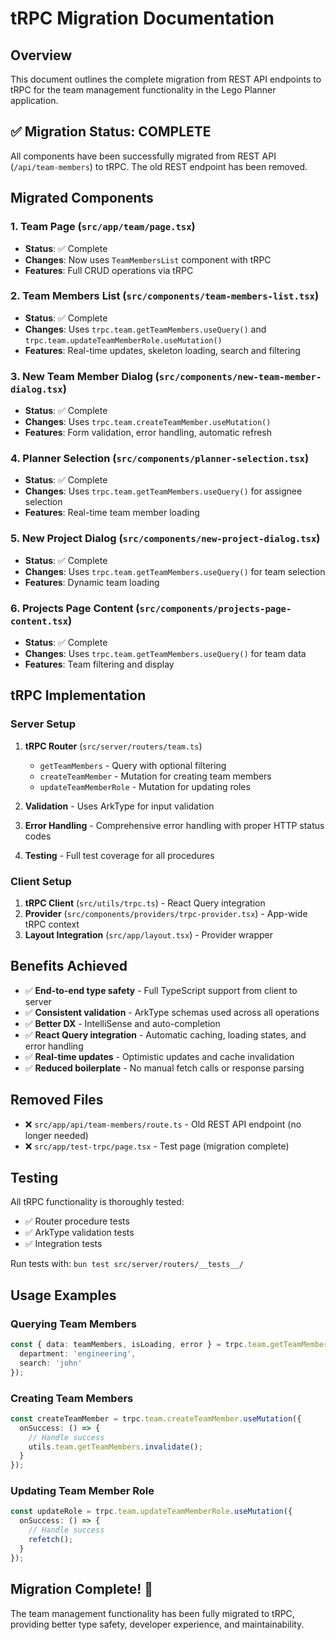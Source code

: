 # tRPC Migration Documentation

## Overview

This document outlines the complete migration from REST API endpoints to tRPC for the team management functionality in the Lego Planner application.

## ✅ Migration Status: COMPLETE

All components have been successfully migrated from REST API (`/api/team-members`) to tRPC. The old REST endpoint has been removed.

## Migrated Components

### 1. Team Page (`src/app/team/page.tsx`)
- **Status**: ✅ Complete
- **Changes**: Now uses `TeamMembersList` component with tRPC
- **Features**: Full CRUD operations via tRPC

### 2. Team Members List (`src/components/team-members-list.tsx`)
- **Status**: ✅ Complete
- **Changes**: Uses `trpc.team.getTeamMembers.useQuery()` and `trpc.team.updateTeamMemberRole.useMutation()`
- **Features**: Real-time updates, skeleton loading, search and filtering

### 3. New Team Member Dialog (`src/components/new-team-member-dialog.tsx`)
- **Status**: ✅ Complete
- **Changes**: Uses `trpc.team.createTeamMember.useMutation()`
- **Features**: Form validation, error handling, automatic refresh

### 4. Planner Selection (`src/components/planner-selection.tsx`)
- **Status**: ✅ Complete
- **Changes**: Uses `trpc.team.getTeamMembers.useQuery()` for assignee selection
- **Features**: Real-time team member loading

### 5. New Project Dialog (`src/components/new-project-dialog.tsx`)
- **Status**: ✅ Complete
- **Changes**: Uses `trpc.team.getTeamMembers.useQuery()` for team selection
- **Features**: Dynamic team loading

### 6. Projects Page Content (`src/components/projects-page-content.tsx`)
- **Status**: ✅ Complete
- **Changes**: Uses `trpc.team.getTeamMembers.useQuery()` for team data
- **Features**: Team filtering and display

## tRPC Implementation

### Server Setup

1. **tRPC Router** (`src/server/routers/team.ts`)
   - `getTeamMembers` - Query with optional filtering
   - `createTeamMember` - Mutation for creating team members
   - `updateTeamMemberRole` - Mutation for updating roles

2. **Validation** - Uses ArkType for input validation
3. **Error Handling** - Comprehensive error handling with proper HTTP status codes
4. **Testing** - Full test coverage for all procedures

### Client Setup

1. **tRPC Client** (`src/utils/trpc.ts`) - React Query integration
2. **Provider** (`src/components/providers/trpc-provider.tsx`) - App-wide tRPC context
3. **Layout Integration** (`src/app/layout.tsx`) - Provider wrapper

## Benefits Achieved

- ✅ **End-to-end type safety** - Full TypeScript support from client to server
- ✅ **Consistent validation** - ArkType schemas used across all operations
- ✅ **Better DX** - IntelliSense and auto-completion
- ✅ **React Query integration** - Automatic caching, loading states, and error handling
- ✅ **Real-time updates** - Optimistic updates and cache invalidation
- ✅ **Reduced boilerplate** - No manual fetch calls or response parsing

## Removed Files

- ❌ `src/app/api/team-members/route.ts` - Old REST API endpoint (no longer needed)
- ❌ `src/app/test-trpc/page.tsx` - Test page (migration complete)

## Testing

All tRPC functionality is thoroughly tested:
- ✅ Router procedure tests
- ✅ ArkType validation tests
- ✅ Integration tests

Run tests with: `bun test src/server/routers/__tests__/`

## Usage Examples

### Querying Team Members
```typescript
const { data: teamMembers, isLoading, error } = trpc.team.getTeamMembers.useQuery({
  department: 'engineering',
  search: 'john'
});
```

### Creating Team Members
```typescript
const createTeamMember = trpc.team.createTeamMember.useMutation({
  onSuccess: () => {
    // Handle success
    utils.team.getTeamMembers.invalidate();
  }
});
```

### Updating Team Member Role
```typescript
const updateRole = trpc.team.updateTeamMemberRole.useMutation({
  onSuccess: () => {
    // Handle success
    refetch();
  }
});
```

## Migration Complete! 🎉

The team management functionality has been fully migrated to tRPC, providing better type safety, developer experience, and maintainability. 
